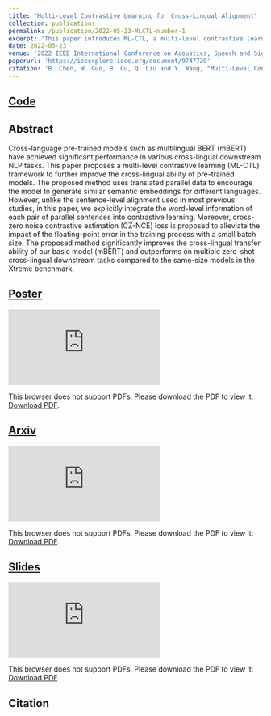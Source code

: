 ```yaml
---
title: "Multi-Level Contrastive Learning for Cross-Lingual Alignment"
collection: publications
permalink: /publication/2022-05-23-MLCTL-number-1
excerpt: 'This paper introduces ML-CTL, a multi-level contrastive learning framework that enhances cross-lingual transfer in models like mBERT by incorporating both sentence- and word-level alignment using parallel data. It also proposes a novel CZ-NCE loss to address numerical instability during training. The approach achieves strong zero-shot performance on multiple XTREME benchmark tasks, outperforming comparable models.'
date: 2022-05-23
venue: '2022 IEEE International Conference on Acoustics, Speech and Signal Processing (ICASSP 2022)'
paperurl: 'https://ieeexplore.ieee.org/document/9747720'
citation: 'B. Chen, W. Guo, B. Gu, Q. Liu and Y. Wang, "Multi-Level Contrastive Learning for Cross-Lingual Alignment," ICASSP 2022 - 2022 IEEE International Conference on Acoustics, Speech and Signal Processing (ICASSP), Singapore, Singapore, 2022, pp. 7947-7951, doi: 10.1109/ICASSP43922.2022.9747720. keywords: {Training;Conferences;Semantics;Bit error rate;Estimation;Benchmark testing;Signal processing;Cross-language pre-trained model;contrastive learning;multi-level;cross-zero NCE;cross-lingual alignment},'
---
```


## [Code](https://github.com/Mckysse/ML-CTL)

## Abstract
Cross-language pre-trained models such as multilingual BERT (mBERT) have achieved significant performance in various cross-lingual downstream NLP tasks. This paper proposes a multi-level contrastive learning (ML-CTL) framework to further improve the cross-lingual ability of pre-trained models. The proposed method uses translated parallel data to encourage the model to generate similar semantic embeddings for different languages. However, unlike the sentence-level alignment used in most previous studies, in this paper, we explicitly integrate the word-level information of each pair of parallel sentences into contrastive learning. Moreover, cross-zero noise contrastive estimation (CZ-NCE) loss is proposed to alleviate the impact of the floating-point error in the training process with a small batch size. The proposed method significantly improves the cross-lingual transfer ability of our basic model (mBERT) and outperforms on multiple zero-shot cross-lingual downstream tasks compared to the same-size models in the Xtreme benchmark.


## [Poster](https://mckysse.github.io/files/ICASSP2022_ML-CTL_poster.pdf)
<object data="https://mckysse.github.io/files/ICASSP2022_ML-CTL_poster.pdf" type="application/pdf" width="900px" height="900px">
    <embed src="https://mckysse.github.io/files/ICASSP2022_ML-CTL_poster.pdf">
        <p>This browser does not support PDFs. Please download the PDF to view it: <a href="https://mckysse.github.io/files/ICASSP2022_ML-CTL_poster.pdf">Download PDF</a>.</p>
    </embed>
</object>


## [Arxiv](https://arxiv.org/pdf/2202.13083)
<object data="https://arxiv.org/pdf/2202.13083" type="application/pdf" width="900px" height="900px">
    <embed src="https://arxiv.org/pdf/2202.13083">
        <p>This browser does not support PDFs. Please download the PDF to view it: <a href="https://arxiv.org/pdf/2202.13083">Download PDF</a>.</p>
    </embed>
</object>


## [Slides](https://mckysse.github.io/files/ICASSP2022_ML-CTL_slides.pdf)
<object data="https://mckysse.github.io/files/ICASSP2022_ML-CTL_slides.pdf" type="application/pdf" width="900px" height="900px">
    <embed src="https://mckysse.github.io/files/ICASSP2022_ML-CTL_slides.pdf">
        <p>This browser does not support PDFs. Please download the PDF to view it: <a href="https://mckysse.github.io/files/ICASSP2022_ML-CTL_slides.pdf">Download PDF</a>.</p>
    </embed>
</object>

## Citation

